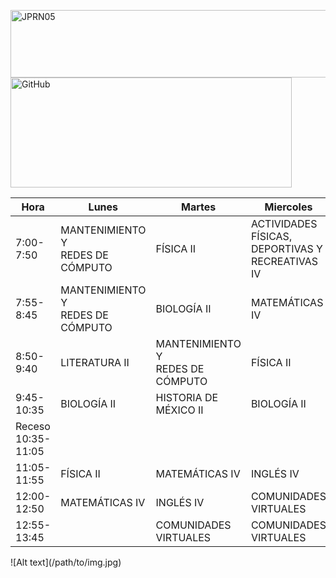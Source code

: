 <a href="https://es.cooltext.com"><img src="https://images.cooltext.com/5584605.png" width="519" height="108" alt="JPRN05" /></a>
<a href="https://es.cooltext.com"><img src="https://images.cooltext.com/5584606.png" width="450" height="176" alt="GitHub" /></a>

<table class="tg">
<thead>
  <tr>
    <th class="tg-0pky">Hora</th>
    <th class="tg-0pky">Lunes</th>
    <th class="tg-0pky">Martes</th>
    <th class="tg-0pky">Miercoles</th>
    <th class="tg-0pky">Jueves</th>
    <th class="tg-0pky">Viernes</th>
  </tr>
</thead>
<tbody>
  <tr>
    <td class="tg-0pky">7:00-7:50 </td>
    <td class="tg-0pky">MANTENIMIENTO Y <br>REDES DE CÓMPUTO</td>
    <td class="tg-0pky">FÍSICA II</td>
    <td class="tg-0pky">ACTIVIDADES FÍSICAS, <br>DEPORTIVAS Y <br>RECREATIVAS IV</td>
    <td class="tg-0pky">ACTIVIDADES ARTÍSTICAS <br>Y CULTURALES IV</td>
    <td class="tg-0pky">BIOLOGÍA II</td>
  </tr>
  <tr>
    <td class="tg-0pky">7:55-8:45</td>
    <td class="tg-0pky">MANTENIMIENTO Y <br>REDES DE CÓMPUTO</td>
    <td class="tg-0pky">BIOLOGÍA II</td>
    <td class="tg-0pky">MATEMÁTICAS IV</td>
    <td class="tg-0pky">LITERATURA II</td>
    <td class="tg-0pky">FÍSICA II</td>
  </tr>
  <tr>
    <td class="tg-0pky">8:50-9:40</td>
    <td class="tg-0pky">LITERATURA II</td>
    <td class="tg-0pky">MANTENIMIENTO Y <br>REDES DE CÓMPUTO</td>
    <td class="tg-0pky">FÍSICA II</td>
    <td class="tg-0pky">MANTENIMIENTO Y <br>REDES DE CÓMPUTO</td>
    <td class="tg-0pky">MATEMÁTICAS IV</td>
  </tr>
  <tr>
    <td class="tg-0pky">9:45-10:35</td>
    <td class="tg-0pky">BIOLOGÍA II</td>
    <td class="tg-0pky">HISTORIA DE MÉXICO II</td>
    <td class="tg-0pky">BIOLOGÍA II</td>
    <td class="tg-0pky">HISTORIA DE MÉXICO II</td>
    <td class="tg-0pky">LITERATURA II</td>
  </tr>
  <tr>
    <td class="tg-0pky">Receso<br>10:35-11:05</td>
    <td class="tg-0pky"></td>
    <td class="tg-0pky"></td>
    <td class="tg-0pky"></td>
    <td class="tg-0pky"></td>
    <td class="tg-0pky"></td>
  </tr>
  <tr>
    <td class="tg-0pky">11:05-11:55</td>
    <td class="tg-0pky">FÍSICA II</td>
    <td class="tg-0pky">MATEMÁTICAS IV</td>
    <td class="tg-0pky">INGLÉS IV</td>
    <td class="tg-0pky">INGLÉS IV</td>
    <td class="tg-0pky">HISTORIA DE MÉXICO II</td>
  </tr>
  <tr>
    <td class="tg-0pky">12:00-12:50</td>
    <td class="tg-0pky">MATEMÁTICAS IV</td>
    <td class="tg-0pky">INGLÉS IV</td>
    <td class="tg-0pky">COMUNIDADES VIRTUALES</td>
    <td class="tg-0pky">FÍSICA II</td>
    <td class="tg-0pky"></td>
  </tr>
  <tr>
    <td class="tg-0pky">12:55-13:45</td>
    <td class="tg-0pky"></td>
    <td class="tg-0pky">COMUNIDADES VIRTUALES</td>
    <td class="tg-0pky">COMUNIDADES VIRTUALES</td>
    <td class="tg-0pky">MATEMÁTICAS IV</td>
    <td class="tg-0pky"></td>
  </tr>
</tbody>
</table>
![Alt text](/path/to/img.jpg)

